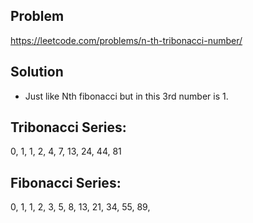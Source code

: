 ## Problem

https://leetcode.com/problems/n-th-tribonacci-number/

## Solution

- Just like Nth fibonacci but in this 3rd number is 1.

## Tribonacci Series:

0, 1, 1, 2, 4, 7, 13, 24, 44, 81

## Fibonacci Series:

0, 1, 1, 2, 3, 5, 8, 13, 21, 34, 55, 89,

